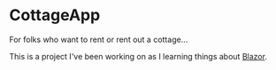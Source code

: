 # CottageApp

For folks who want to rent or rent out a cottage...

This is a project I've been working on as I learning things about [Blazor](https://dotnet.microsoft.com/apps/aspnet/web-apps/blazor).

